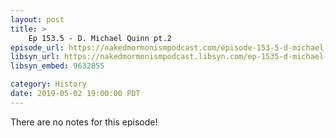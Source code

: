 ```yaml
---
layout: post
title: >
    Ep 153.5 - D. Michael Quinn pt.2
episode_url: https://nakedmormonismpodcast.com/episode-153-5-d-michael-quinn-pt-2/
libsyn_url: https://nakedmormonismpodcast.libsyn.com/ep-1535-d-michael-quinn-pt2
libsyn_embed: 9632855

category: History
date: 2019-05-02 19:00:00 PDT
---
```


There are no notes for this episode!
